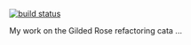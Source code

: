 [![build status](https://gitlab.com/0ndo/kata_gilded_rose/badges/cpp/build.svg)](https://gitlab.com/0ndo/kata_gilded_rose/commits/cpp)

My work on the Gilded Rose refactoring cata ... 
